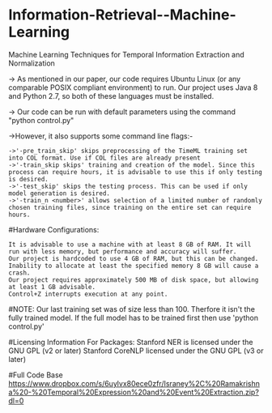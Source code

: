 
# Information-Retrieval--Machine-Learning
Machine Learning Techniques for Temporal Information Extraction and Normalization

-> As mentioned in our paper, our code requires Ubuntu Linux (or any comparable POSIX compliant environment) to run. Our project uses Java 8 and Python 2.7, so both of these languages must be installed.

-> Our code can be run with default parameters using the command "python control.py"

->However, it also supports some command line flags:-

	->'-pre_train_skip' skips preprocessing of the TimeML training set into COL format. Use if COL files are already present
	->'-train_skip skips' training and creation of the model. Since this process can require hours, it is advisable to use this if only testing is desired.
	->'-test_skip' skips the testing process. This can be used if only model generation is desired.
	->'-train_n <number>' allows selection of a limited number of randomly chosen training files, since training on the entire set can require hours.

#Hardware Configurations:

	It is advisable to use a machine with at least 8 GB of RAM. It will run with less memory, but performance and accuracy will suffer.	
	Our project is hardcoded to use 4 GB of RAM, but this can be changed. Inability to allocate at least the specified memory 8 GB will cause a crash.
	Our project requires approximately 500 MB of disk space, but allowing at least 1 GB advisable.
	Control+Z interrupts execution at any point.

#NOTE:
Our last training set was of size less than 100. Therfore it isn't the fully trained model. If the full model has to be trained first then use 'python control.py'

#Licensing Information For Packages: 
	Stanford NER is licensed under the GNU GPL (v2 or later)
	Stanford CoreNLP licensed under the GNU GPL (v3 or later)

#Full Code Base
	https://www.dropbox.com/s/6uylvx80ece0zfr/Israney%2C%20Ramakrishna%20-%20Temporal%20Expression%20and%20Event%20Extraction.zip?dl=0


